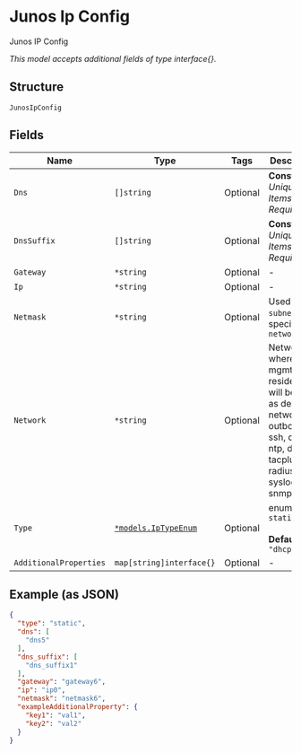 
# Junos Ip Config

Junos IP Config

*This model accepts additional fields of type interface{}.*

## Structure

`JunosIpConfig`

## Fields

| Name | Type | Tags | Description |
|  --- | --- | --- | --- |
| `Dns` | `[]string` | Optional | **Constraints**: *Unique Items Required* |
| `DnsSuffix` | `[]string` | Optional | **Constraints**: *Unique Items Required* |
| `Gateway` | `*string` | Optional | - |
| `Ip` | `*string` | Optional | - |
| `Netmask` | `*string` | Optional | Used only if `subnet` is not specified in `networks` |
| `Network` | `*string` | Optional | Network where this mgmt IP reside, this will be used as default network for outbound-ssh, dns, ntp, dns, tacplus, radius, syslog, snmp |
| `Type` | [`*models.IpTypeEnum`](../../doc/models/ip-type-enum.md) | Optional | enum: `dhcp`, `static`<br><br>**Default**: `"dhcp"` |
| `AdditionalProperties` | `map[string]interface{}` | Optional | - |

## Example (as JSON)

```json
{
  "type": "static",
  "dns": [
    "dns5"
  ],
  "dns_suffix": [
    "dns_suffix1"
  ],
  "gateway": "gateway6",
  "ip": "ip0",
  "netmask": "netmask6",
  "exampleAdditionalProperty": {
    "key1": "val1",
    "key2": "val2"
  }
}
```


